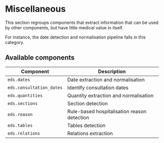 # Miscellaneous

This section regroups components that extract information that can be used by other components, but have little medical value in itself.

For instance, the date detection and normalisation pipeline falls in this category.

## Available components

<!-- --8<-- [start:components] -->

| Component                | Description                                 |
|--------------------------|---------------------------------------------|
| `eds.dates`              | Date extraction and normalisation           |
| `eds.consultation_dates` | Identify consultation dates                 |
| `eds.quantities`         | Quantity extraction and normalisation        |
| `eds.sections`           | Section detection                           |
| `eds.reason`             | Rule-based hospitalisation reason detection |
| `eds.tables`             | Tables detection                            |
| `eds.relations`          | Relations extraction                        |

<!-- --8<-- [end:components] -->
